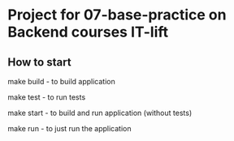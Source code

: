 # Project for 07-base-practice on Backend courses IT-lift

## How to start

make build - to build application

make test - to run tests

make start - to build and run application (without tests)

make run - to just run the application
